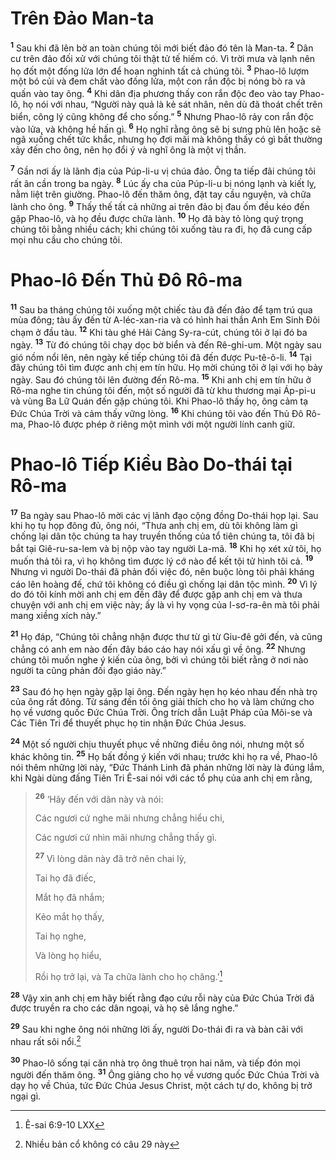 # Trên Đảo Man-ta
<sup><b>1</b></sup> Sau khi đã lên bờ an toàn chúng tôi mới biết đảo đó tên là Man-ta. <sup><b>2</b></sup> Dân cư trên đảo đối xử với chúng tôi thật tử tế hiếm có. Vì trời mưa và lạnh nên họ đốt một đống lửa lớn để hoan nghinh tất cả chúng tôi. <sup><b>3</b></sup> Phao-lô lượm một bó củi và đem chất vào đống lửa, một con rắn độc bị nóng bò ra và quấn vào tay ông. <sup><b>4</b></sup> Khi dân địa phương thấy con rắn độc đeo vào tay Phao-lô, họ nói với nhau, “Người này quả là kẻ sát nhân, nên dù đã thoát chết trên biển, công lý cũng không để cho sống.” <sup><b>5</b></sup> Nhưng Phao-lô rảy con rắn độc vào lửa, và không hề hấn gì. <sup><b>6</b></sup> Họ nghĩ rằng ông sẽ bị sưng phù lên hoặc sẽ ngã xuống chết tức khắc, nhưng họ đợi mãi mà không thấy có gì bất thường xảy đến cho ông, nên họ đổi ý và nghĩ ông là một vị thần.

<sup><b>7</b></sup> Gần nơi ấy là lãnh địa của Púp-li-u vị chúa đảo. Ông ta tiếp đãi chúng tôi rất ân cần trong ba ngày. <sup><b>8</b></sup> Lúc ấy cha của Púp-li-u bị nóng lạnh và kiết lỵ, nằm liệt trên giường. Phao-lô đến thăm ông, đặt tay cầu nguyện, và chữa lành cho ông. <sup><b>9</b></sup> Thấy thế tất cả những ai trên đảo bị đau ốm đều kéo đến gặp Phao-lô, và họ đều được chữa lành. <sup><b>10</b></sup> Họ đã bày tỏ lòng quý trọng chúng tôi bằng nhiều cách; khi chúng tôi xuống tàu ra đi, họ đã cung cấp mọi nhu cầu cho chúng tôi.

# Phao-lô Đến Thủ Đô Rô-ma
<sup><b>11</b></sup> Sau ba tháng chúng tôi xuống một chiếc tàu đã đến đảo để tạm trú qua mùa đông; tàu ấy đến từ A-léc-xan-ria và có hình hai thần Anh Em Sinh Đôi chạm ở đầu tàu. <sup><b>12</b></sup> Khi tàu ghé Hải Cảng Sy-ra-cút, chúng tôi ở lại đó ba ngày. <sup><b>13</b></sup> Từ đó chúng tôi chạy dọc bờ biển và đến Rê-ghi-um. Một ngày sau gió nồm nổi lên, nên ngày kế tiếp chúng tôi đã đến được Pu-tê-ô-li. <sup><b>14</b></sup> Tại đây chúng tôi tìm được anh chị em tín hữu. Họ mời chúng tôi ở lại với họ bảy ngày. Sau đó chúng tôi lên đường đến Rô-ma. <sup><b>15</b></sup> Khi anh chị em tín hữu ở Rô-ma nghe tin chúng tôi đến, một số người đã từ khu thương mại Áp-pi-u và vùng Ba Lữ Quán đến gặp chúng tôi. Khi Phao-lô thấy họ, ông cảm tạ Đức Chúa Trời và cảm thấy vững lòng. <sup><b>16</b></sup> Khi chúng tôi vào đến Thủ Đô Rô-ma, Phao-lô được phép ở riêng một mình với một người lính canh giữ.

# Phao-lô Tiếp Kiều Bào Do-thái tại Rô-ma
<sup><b>17</b></sup> Ba ngày sau Phao-lô mời các vị lãnh đạo cộng đồng Do-thái họp lại. Sau khi họ tụ họp đông đủ, ông nói, “Thưa anh chị em, dù tôi không làm gì chống lại dân tộc chúng ta hay truyền thống của tổ tiên chúng ta, tôi đã bị bắt tại Giê-ru-sa-lem và bị nộp vào tay người La-mã. <sup><b>18</b></sup> Khi họ xét xử tôi, họ muốn thả tôi ra, vì họ không tìm được lý cớ nào để kết tội tử hình tôi cả. <sup><b>19</b></sup> Nhưng vì người Do-thái đã phản đối việc đó, nên buộc lòng tôi phải kháng cáo lên hoàng đế, chứ tôi không có điều gì chống lại dân tộc mình. <sup><b>20</b></sup> Vì lý do đó tôi kính mời anh chị em đến đây để được gặp anh chị em và thưa chuyện với anh chị em việc này; ấy là vì hy vọng của I-sơ-ra-ên mà tôi phải mang xiềng xích này.”

<sup><b>21</b></sup> Họ đáp, “Chúng tôi chẳng nhận được thư từ gì từ Giu-đê gởi đến, và cũng chẳng có anh em nào đến đây báo cáo hay nói xấu gì về ông. <sup><b>22</b></sup> Nhưng chúng tôi muốn nghe ý kiến của ông, bởi vì chúng tôi biết rằng ở nơi nào người ta cũng phản đối đạo giáo này.”

<sup><b>23</b></sup> Sau đó họ hẹn ngày gặp lại ông. Đến ngày hẹn họ kéo nhau đến nhà trọ của ông rất đông. Từ sáng đến tối ông giải thích cho họ và làm chứng cho họ về vương quốc Đức Chúa Trời. Ông trích dẫn Luật Pháp của Môi-se và Các Tiên Tri để thuyết phục họ tin nhận Đức Chúa Jesus.

<sup><b>24</b></sup> Một số người chịu thuyết phục về những điều ông nói, nhưng một số khác không tin. <sup><b>25</b></sup> Họ bất đồng ý kiến với nhau; trước khi họ ra về, Phao-lô nói thêm những lời này, “Đức Thánh Linh đã phán những lời này là đúng lắm, khi Ngài dùng đấng Tiên Tri Ê-sai nói với các tổ phụ của anh chị em rằng,

> <sup><b>26</b></sup> ‘Hãy đến với dân này và nói:
>
> Các ngươi cứ nghe mãi nhưng chẳng hiểu chi,
>
> Các ngươi cứ nhìn mãi nhưng chẳng thấy gì.
>
> <sup><b>27</b></sup> Vì lòng dân này đã trở nên chai lỳ,
>
> Tai họ đã điếc,
>
> Mắt họ đã nhắm;
>
> Kẻo mắt họ thấy,
>
> Tai họ nghe,
>
> Và lòng họ hiểu,
>
> Rồi họ trở lại, và Ta chữa lành cho họ chăng.’[^1-6301f741-4ab7-4905-bcae-5e6e4bc6cc3e]

<sup><b>28</b></sup> Vậy xin anh chị em hãy biết rằng đạo cứu rỗi này của Đức Chúa Trời đã được truyền ra cho các dân ngoại, và họ sẽ lắng nghe.”

<sup><b>29</b></sup> Sau khi nghe ông nói những lời ấy, người Do-thái đi ra và bàn cãi với nhau rất sôi nổi.[^2-6301f741-4ab7-4905-bcae-5e6e4bc6cc3e]

<sup><b>30</b></sup> Phao-lô sống tại căn nhà trọ ông thuê trọn hai năm, và tiếp đón mọi người đến thăm ông. <sup><b>31</b></sup> Ông giảng cho họ về vương quốc Đức Chúa Trời và dạy họ về Chúa, tức Đức Chúa Jesus Christ, một cách tự do, không bị trở ngại gì.

[^1-6301f741-4ab7-4905-bcae-5e6e4bc6cc3e]: Ê-sai 6:9-10 LXX
[^2-6301f741-4ab7-4905-bcae-5e6e4bc6cc3e]: Nhiều bản cổ không có câu 29 này